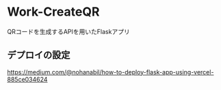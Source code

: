 # Work-CreateQR
QRコードを生成するAPIを用いたFlaskアプリ

## デプロイの設定
https://medium.com/@nohanabil/how-to-deploy-flask-app-using-vercel-885ce034624